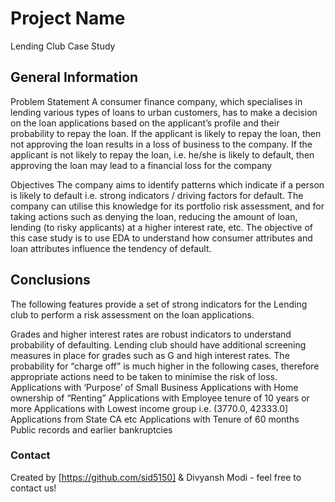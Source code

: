 # Project Name
Lending Club Case Study
## General Information
Problem Statement A consumer finance company, which specialises in lending various types of loans to urban customers, has to make a decision on the loan applications based on the applicant’s profile and their probability to repay the loan. If the applicant is likely to repay the loan, then not approving the loan results in a loss of business to the company. If the applicant is not likely to repay the loan, i.e. he/she is likely to default, then approving the loan may lead to a financial loss for the company

Objectives The company aims to identify patterns which indicate if a person is likely to default i.e. strong indicators / driving factors for default. The company can utilise this knowledge for its portfolio risk assessment, and for taking actions such as denying the loan, reducing the amount of loan, lending (to risky applicants) at a higher interest rate, etc. The objective of this case study is to use EDA to understand how consumer attributes and loan attributes influence the tendency of default.

## Conclusions

The following features provide a set of strong indicators for the Lending club to perform a risk assessment on the loan applications.

Grades and higher interest rates are robust indicators to understand probability of defaulting. Lending club should have additional screening measures in place for grades such as G and high interest rates.
The probability for “charge off” is much higher in the following cases, therefore appropriate actions need to be taken to minimise the risk of loss. Applications with ‘Purpose’ of Small Business Applications with Home ownership of “Renting” Applications with Employee tenure of 10 years or more Applications with Lowest income group i.e. (3770.0, 42333.0] Applications from State CA etc Applications with Tenure of 60 months Public records and earlier bankruptcies

### Contact
Created by [https://github.com/sid5150] & Divyansh Modi - feel free to contact us!
